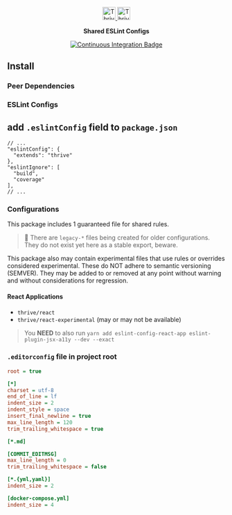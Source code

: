<p align="center"></p>
<div align="center">
  <a href="https://www.thrivemycareer.com/#gh-light-mode-only" target="_blank">
    <img src="https://cdn.careerjsm.com/assets/images/logo/v1/thrive-purple.svg" alt="ThriveMyCareer Logo" height="30">
  </a>
  <a href="https://www.thrivemycareer.com/#gh-dark-mode-only" target="_blank">
    <img src="https://cdn.careerjsm.com/assets/images/logo/v1/thrive-white.svg" alt="ThriveMyCareer Logo" height="30">
  </a>
</div>
<p align="center"><strong>Shared ESLint Configs</strong></p>

<p align="center">
  <a href="https://github.com/thrivemycareer/eslint-config-thrive/actions/workflows/continuous-integration.yml">
    <img src="https://github.com/thrivemycareer/eslint-config-thrive/actions/workflows/continuous-integration.yml/badge.svg" alt="Continuous Integration Badge" />
  </a>
</p>

## Install

### Peer Dependencies

### ESLint Configs

## add `.eslintConfig` field to `package.json`

```jsonc
// ...
"eslintConfig": {
  "extends": "thrive"
},
"eslintIgnore": [
  "build",
  "coverage"
],
// ...
```

### Configurations

This package includes 1 guaranteed file for shared rules.

> 🚧 There are `legacy-*` files being created for older configurations. They do not exist yet here as a stable export, beware.

This package also may contain experimental files that use rules or overrides considered experimental. These do NOT adhere to semantic versioning (SEMVER). They may be added to or removed at any point without warning and without considerations for regression.

#### React Applications

- `thrive/react`
- `thrive/react-experimental` (may or may not be available)

> You **NEED** to also run `yarn add eslint-config-react-app eslint-plugin-jsx-a11y --dev --exact`

### `.editorconfig` file in project root

```ini
root = true

[*]
charset = utf-8
end_of_line = lf
indent_size = 2
indent_style = space
insert_final_newline = true
max_line_length = 120
trim_trailing_whitespace = true

[*.md]

[COMMIT_EDITMSG]
max_line_length = 0
trim_trailing_whitespace = false

[*.{yml,yaml}]
indent_size = 2

[docker-compose.yml]
indent_size = 4
```
